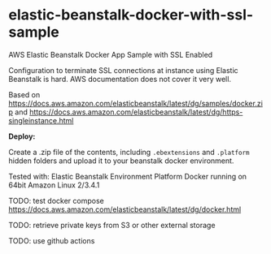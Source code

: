 # elastic-beanstalk-docker-with-ssl-sample
AWS Elastic Beanstalk Docker App Sample with SSL Enabled

Configuration to terminate SSL connections at instance using Elastic Beanstalk is hard.
AWS documentation does not cover it very well.


Based on https://docs.aws.amazon.com/elasticbeanstalk/latest/dg/samples/docker.zip
and https://docs.aws.amazon.com/elasticbeanstalk/latest/dg/https-singleinstance.html

**Deploy:**

Create a .zip file of the contents, including `.ebextensions` and `.platform` hidden folders
and upload it to your beanstalk docker environment.

Tested with: Elastic Beanstalk Environment Platform Docker running on 64bit Amazon Linux 2/3.4.1

TODO: test docker compose https://docs.aws.amazon.com/elasticbeanstalk/latest/dg/docker.html

TODO: retrieve private keys from S3 or other external storage

TODO: use github actions
